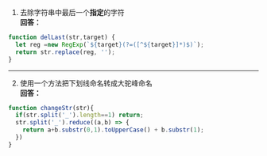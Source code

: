 1. 去除字符串中最后一个**指定**的字符<br/>
**回答：**
```js
function delLast(str,target) {
  let reg =new RegExp(`${target}(?=([^${target}]*)$)`);
  return str.replace(reg, '');
}
```

---

2. 使用一个方法把下划线命名转成大驼峰命名<br/>
**回答：**
```js
function changeStr(str){
  if(str.split('_').length==1) return;
  str.split('_').reduce((a,b) => {
    return a+b.substr(0,1).toUpperCase() + b.substr(1);
  })
}
```
